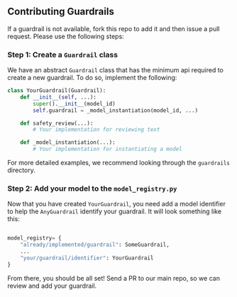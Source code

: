 ## Contributing Guardrails

If a guardrail is not available, fork this repo to add it and then issue a pull request. Please use the following steps:

### Step 1: Create a `Guardrail` class

We have an abstract `Guardrail` class that has the minimum api required to create a new guardrail. To do so, implement the following:

```python
class YourGuardrail(Guardrail):
    def __init__(self, ...):
        super().__init__(model_id)
        self.guardrail = _model_instantiation(model_id, ...)

    def safety_review(...):
        # Your implementation for reviewing text

    def _model_instantiation(...):
        # Your implementation for instantiating a model
```

For more detailed examples, we recommend looking through the `guardrails` directory.

### Step 2: Add your model to the `model_registry.py`

Now that you have created `YourGuardrail`, you need add a model identifier to help the `AnyGuardrail` identify your guardrail. It will look something like this:

```python

model_registry= {
    "already/implemented/guardrail": SomeGuardrail,
    ...
    "your/guardrail/identifier": YourGuardrail
}
```

From there, you should be all set! Send a PR to our main repo, so we can review and add your guardrail.
